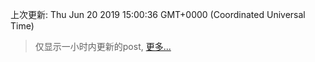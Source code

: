 
  
 上次更新: Thu Jun 20 2019 15:00:36 GMT+0000 (Coordinated Universal Time) 

 > 仅显示一小时内更新的post, [更多...](screenshots/)
  